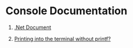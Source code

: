 # Console Documentation

1. [.Net Document](https://learn.microsoft.com/en-us/dotnet/api/system.console?view=net-7.0)

1. [Printing into the terminal without printf?](https://stackoverflow.com/questions/63629249/printing-into-the-terminal-without-printf)
